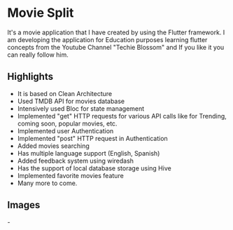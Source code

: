 # Movie Split

It's a movie application that I have created by using the Flutter framework. I am developing the application for Education purposes learning flutter concepts from the Youtube Channel "Techie Blossom" and If you like it you can really follow him.

## Highlights 

- It is based on Clean Architecture
- Used TMDB API for movies database
- Intensively used Bloc for state management
- Implemented "get" HTTP requests for various API calls like for Trending, coming soon, popular movies, etc.
- Implemented user Authentication
- Implemented "post" HTTP request in Authentication
- Added movies searching
- Has multiple language support (English, Spanish)
- Added feedback system using wiredash
- Has the support of local database storage using Hive 
- Implemented favorite movies feature
- Many more to come.

## Images
-[](/app_images/authentication_sceen.jpeg)
